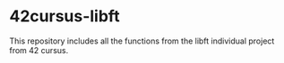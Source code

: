 # 42cursus-libft
This repository includes all the functions from the libft individual project from 42 cursus.
